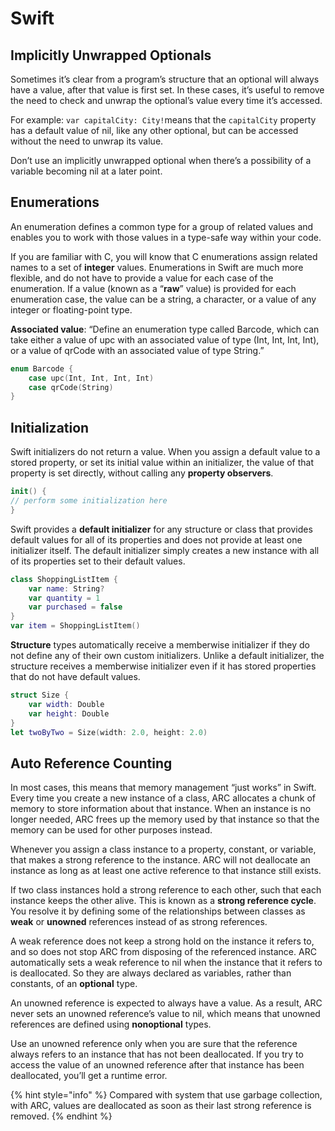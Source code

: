 # Swift

## Implicitly Unwrapped Optionals

Sometimes it’s clear from a program’s structure that an optional will always have a value, after that value is first set. In these cases, it’s useful to remove the need to check and unwrap the optional’s value every time it’s accessed. 

For example: `var capitalCity: City!`means that the `capitalCity` property has a default value of nil, like any other optional, but can be accessed without the need to unwrap its value.

Don’t use an implicitly unwrapped optional when there’s a possibility of a variable becoming nil at a later point.

## Enumerations

An enumeration defines a common type for a group of related values and enables you to work with those values in a type-safe way within your code.

If you are familiar with C, you will know that C enumerations assign related names to a set of **integer** values. Enumerations in Swift are much more flexible, and do not have to provide a value for each case of the enumeration. If a value \(known as a “**raw**” value\) is provided for each enumeration case, the value can be a string, a character, or a value of any integer or floating-point type.

**Associated value**: “Define an enumeration type called Barcode, which can take either a value of upc with an associated value of type \(Int, Int, Int, Int\), or a value of qrCode with an associated value of type String.”

```swift
enum Barcode {
    case upc(Int, Int, Int, Int)
    case qrCode(String)
}
```

## Initialization

Swift initializers do not return a value. When you assign a default value to a stored property, or set its initial value within an initializer, the value of that property is set directly, without calling any **property observers**. 

```swift
init() { 
// perform some initialization here
}
```

Swift provides a **default initializer** for any structure or class that provides default values for all of its properties and does not provide at least one initializer itself. The default initializer simply creates a new instance with all of its properties set to their default values.

```swift
class ShoppingListItem { 
    var name: String? 
    var quantity = 1 
    var purchased = false 
} 
var item = ShoppingListItem()
```

**Structure** types automatically receive a memberwise initializer if they do not define any of their own custom initializers. Unlike a default initializer, the structure receives a memberwise initializer even if it has stored properties that do not have default values.

```swift
struct Size { 
    var width: Double
    var height: Double 
}
let twoByTwo = Size(width: 2.0, height: 2.0)
```

## Auto Reference Counting

In most cases, this means that memory management “just works” in Swift. Every time you create a new instance of a class, ARC allocates a chunk of memory to store information about that instance. When an instance is no longer needed, ARC frees up the memory used by that instance so that the memory can be used for other purposes instead.

Whenever you assign a class instance to a property, constant, or variable, that makes a strong reference to the instance. ARC will not deallocate an instance as long as at least one active reference to that instance still exists.

If two class instances hold a strong reference to each other, such that each instance keeps the other alive. This is known as a **strong reference cycle**. You resolve it by defining some of the relationships between classes as **weak** or **unowned** references instead of as strong references.

A weak reference does not keep a strong hold on the instance it refers to, and so does not stop ARC from disposing of the referenced instance. ARC automatically sets a weak reference to nil when the instance that it refers to is deallocated. So they are always declared as variables, rather than constants, of an **optional** type.

An unowned reference is expected to always have a value. As a result, ARC never sets an unowned reference’s value to nil, which means that unowned references are defined using **nonoptional** types.

Use an unowned reference only when you are sure that the reference always refers to an instance that has not been deallocated. If you try to access the value of an unowned reference after that instance has been deallocated, you’ll get a runtime error.

{% hint style="info" %}
Compared with system that use garbage collection, with ARC, values are deallocated as soon as their last strong reference is removed.
{% endhint %}



